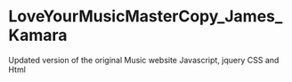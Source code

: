 # LoveYourMusicMasterCopy_James_Kamara
Updated version of the original Music website 
Javascript, jquery CSS and Html
